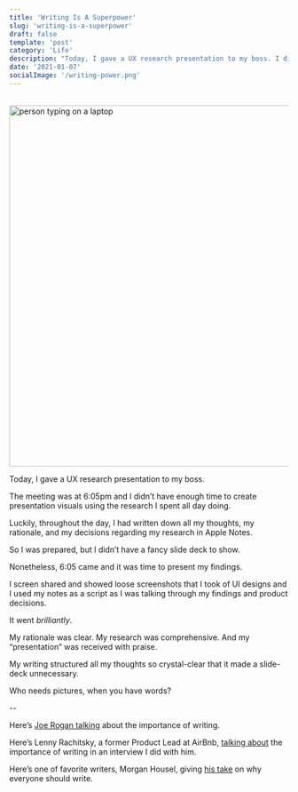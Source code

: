 ```yaml
---
title: 'Writing Is A Superpower'
slug: 'writing-is-a-superpower'
draft: false
template: 'post'
category: 'Life'
description: "Today, I gave a UX research presentation to my boss. I didn't have a slide-deck but I had some notes I took throughtout my research. They saved the day."
date: '2021-01-07'
socialImage: '/writing-power.png'
---
```


<br />
<img src="/writing-power2.jpg" alt="person typing on a laptop" border="0" width="650">

<br />

Today, I gave a UX research presentation to my boss.

The meeting was at 6:05pm and I didn’t have enough time to create presentation visuals using the research I spent all day doing.

Luckily, throughout the day, I had written down all my thoughts, my rationale, and my decisions regarding my research in Apple Notes.

So I was prepared, but I didn’t have a fancy slide deck to show.

Nonetheless, 6:05 came and it was time to present my findings.

I screen shared and showed loose screenshots that I took of UI designs and I used my notes as a script as I was talking through my findings and product decisions.

It went _brilliantly_.

My rationale was clear. My research was comprehensive. And my “presentation” was received with praise.

My writing structured all my thoughts so crystal-clear that it made a slide-deck unnecessary.

Who needs pictures, when you have words?

--

Here’s [Joe Rogan talking](https://twitter.com/thepatwalls/status/1347281754655232003?s=20) about the importance of writing.

Here’s Lenny Rachitsky, a former Product Lead at AirBnb, [talking about](https://twitter.com/antdke/status/1312065265333678081?s=20) the importance of writing in an interview I did with him.

Here’s one of favorite writers, Morgan Housel, giving [his take](https://www.collaborativefund.com/blog/why-everyone-should-write/) on why everyone should write.
